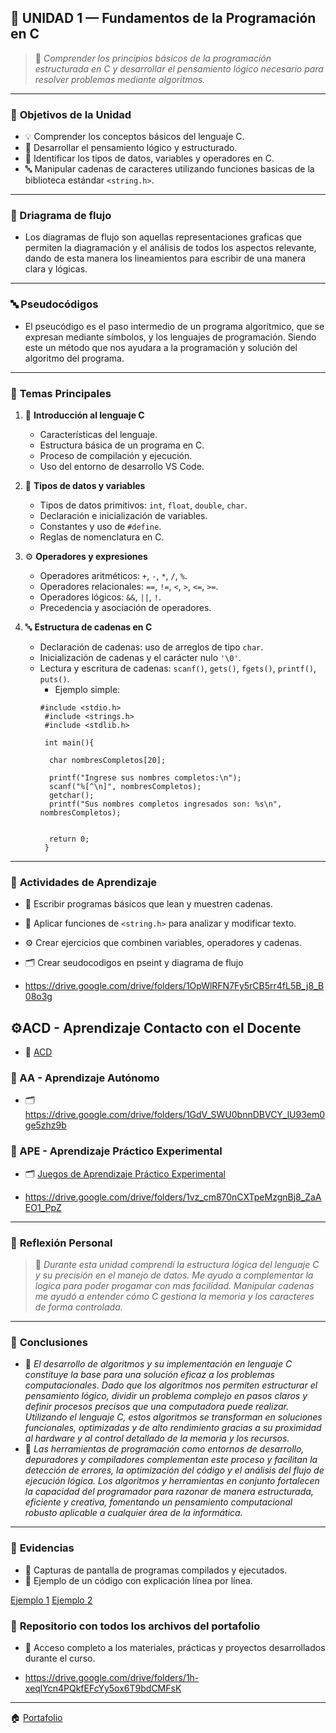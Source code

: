 ## 📘 UNIDAD 1 — Fundamentos de la Programación en C  

> 🧭 *Comprender los principios básicos de la programación estructurada en C y desarrollar el pensamiento lógico necesario para resolver problemas mediante algoritmos.*

---

### 🎯 **Objetivos de la Unidad**
- 💡 Comprender los conceptos básicos del lenguaje C.  
- 🧠 Desarrollar el pensamiento lógico y estructurado.  
- 🧮 Identificar los tipos de datos, variables y operadores en C.  
- 🔤 Manipular cadenas de caracteres utilizando funciones basicas de la biblioteca estándar `<string.h>`.  

---

### 🧠 Driagrama de flujo
- Los diagramas de flujo son aquellas representaciones graficas que permiten la diagramación y el análisis de todos los aspectos relevante, dando de esta       manera los lineamientos para escribir de una manera clara y lógicas.
---
### 🔤 Pseudocódigos
-   El pseucódigo es el paso intermedio de un programa algorítmico, que se expresan mediante símbolos, y los lenguajes de programación. Siendo este un          método que nos ayudara a la programación y solución del algoritmo del programa.
---
### 🧩 **Temas Principales**
1. 🧾 **Introducción al lenguaje C**  
   - Características del lenguaje.  
   - Estructura básica de un programa en C.  
   - Proceso de compilación y ejecución.  
   - Uso del entorno de desarrollo VS Code.  

2. 🔢 **Tipos de datos y variables**  
   - Tipos de datos primitivos: `int`, `float`, `double`, `char`.  
   - Declaración e inicialización de variables.  
   - Constantes y uso de `#define`.  
   - Reglas de nomenclatura en C.  

3. ⚙️ **Operadores y expresiones**  
   - Operadores aritméticos: `+`, `-`, `*`, `/`, `%`.  
   - Operadores relacionales: `==`, `!=`, `<`, `>`, `<=`, `>=`.  
   - Operadores lógicos: `&&`, `||`, `!`.  
   - Precedencia y asociación de operadores.  

4. 🔤 **Estructura de cadenas en C**  
   - Declaración de cadenas: uso de arreglos de tipo `char`.  
   - Inicialización de cadenas y el carácter nulo `'\0'`.  
   - Lectura y escritura de cadenas: `scanf()`, `gets()`, `fgets()`, `printf()`, `puts()`.  
      - Ejemplo simple:  
     ```
     #include <stdio.h>  
      #include <strings.h>
      #include <stdlib.h>

      int main(){

       char nombresCompletos[20];

       printf("Ingrese sus nombres completos:\n");
       scanf("%[^\n]", nombresCompletos);
       getchar();
       printf("Sus nombres completos ingresados son: %s\n", nombresCompletos);
   
    
       return 0;
      }
     ```

---

### 🧰 **Actividades de Aprendizaje**
- 📝 Escribir programas básicos que lean y muestren cadenas.  
- 🔡 Aplicar funciones de `<string.h>` para analizar y modificar texto.  
- ⚙️ Crear ejercicios que combinen variables, operadores y cadenas.  
- 🗂️ Crear seudocodigos en pseint y diagrama de flujo

- https://drive.google.com/drive/folders/1OpWlRFN7Fy5rCB5rr4fL5B_j8_B08o3g

## ⚙️ACD - Aprendizaje Contacto con el Docente 
- 🔗 [ACD](Aprendizaje.md)

### 🧰 AA - Aprendizaje Autónomo 
- 🗂️ https://drive.google.com/drive/folders/1GdV_SWU0bnnDBVCY_lU93em0ge5zhz9b

### 🧰 APE - Aprendizaje Práctico Experimental
- 🗂️ [Juegos de Aprendizaje Práctico Experimental](Experimental.md)

-  https://drive.google.com/drive/folders/1vz_cm870nCXTpeMzgnBj8_ZaAEO1_PpZ


---

### 🧠 **Reflexión Personal**
> 💬 *Durante esta unidad comprendí la estructura lógica del lenguaje C y su precisión en el manejo de datos. Me ayudo a complementar la logica para poder progamar con mas facilidad. Manipular cadenas me ayudó a entender cómo C gestiona la memoria y los caracteres de forma controlada.*  

---
### 🧠 **Conclusiones**
- 💬 *El desarrollo de algoritmos y su implementación en lenguaje C constituye la base para una solución eficaz a los problemas computacionales. Dado que los algoritmos nos permiten estructurar el pensamiento lógico, dividir un problema complejo en pasos claros y definir procesos precisos que una computadora puede realizar. Utilizando el lenguaje C, estos algoritmos se transforman en soluciones funcionales, optimizadas y de alto rendimiento gracias a su proximidad al hardware y al control detallado de la memoria y los recursos.*
- 💬 *Las herramientas de programación como entornos de desarrollo, depuradores y compiladores complementan este proceso y facilitan la detección de errores, la optimización del código y el análisis del flujo de ejecución lógica. Los algoritmos y herramientas en conjunto fortalecen la capacidad del programador para razonar de manera estructurada, eficiente y creativa, fomentando un pensamiento computacional robusto aplicable a cualquier área de la informática.*
---

### 🧾 **Evidencias**
- 📄 Capturas de pantalla de programas compilados y ejecutados.
- 🧮 Ejemplo de un código con explicación línea por línea.

[Ejemplo 1](Ejemplo.md) [Ejemplo 2](Ejemplo2.md)
### 💾 **Repositorio con todos los archivos del portafolio**
- 📄 Acceso completo a los materiales, prácticas y proyectos desarrollados durante el curso.

- https://drive.google.com/drive/folders/1h-xeqlYcn4PQkfEFcYy5ox6T9bdCMFsK


---

🏠 [Portafolio](index.md)

